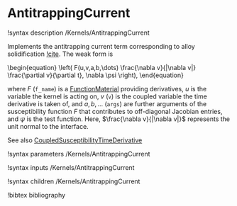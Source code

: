 # AntitrappingCurrent

!syntax description /Kernels/AntitrappingCurrent

Implements the antitrapping current term corresponding to alloy solidification [!cite](plapp_unified_2011). The weak form is

\begin{equation}
\left( F(u,v,a,b,\dots) \frac{\nabla v}{|\nabla v|} \frac{\partial v}{\partial t}, \nabla \psi \right),
\end{equation}

where $F$ (`f_name`) is a [FunctionMaterial](/FunctionMaterials.md) providing derivatives, $u$ is the variable the kernel is acting on, $v$ (`v`) is the coupled variable the time derivative is taken of, and $a, b, \dots$ (`args`) are further arguments of the susceptibility function $F$ that contributes to off-diagonal Jacobian entries, and $\psi$ is the test function. Here, $\frac{\nabla v}{|\nabla v|}$ represents the unit normal to the interface.

See also [CoupledSusceptibilityTimeDerivative](/CoupledSusceptibilityTimeDerivative.md)

!syntax parameters /Kernels/AntitrappingCurrent

!syntax inputs /Kernels/AntitrappingCurrent

!syntax children /Kernels/AntitrappingCurrent

!bibtex bibliography
